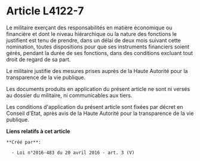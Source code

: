 # Article L4122-7

Le militaire exerçant des responsabilités en matière économique ou financière et dont le niveau hiérarchique ou la nature des
fonctions le justifient est tenu de prendre, dans un délai de deux mois suivant cette nomination, toutes dispositions pour
que ses instruments financiers soient gérés, pendant la durée de ses fonctions, dans des conditions excluant tout droit de
regard de sa part. 

Le militaire justifie des mesures prises auprès de la Haute Autorité pour la transparence de la vie publique. 

Les documents produits en application du présent article ne sont ni versés au dossier du militaire, ni communicables aux
tiers. 

Les conditions d'application du présent article sont fixées par décret en Conseil d'Etat, après avis de la Haute Autorité
pour la transparence de la vie publique.

**Liens relatifs à cet article**

	**Créé par**:

	  - Loi n°2016-483 du 20 avril 2016 - art. 3 (V)
